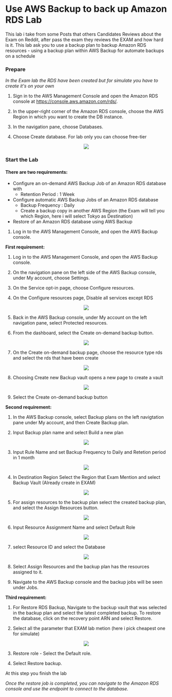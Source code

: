 # Use AWS Backup to back up Amazon RDS Lab
This lab i take from some Posts that others Candidates Reviews about the Exam on Reddit, after pass the exam they reviews the EXAM and how hard is it. This lab ask you to use a backup plan to backup Amazon RDS resources - using a backup plan within AWS Backup for automate backups on a schedule

### Prepare
*In the Exam lab the RDS have been created but for simulate you have to create it's on your own*

1. Sign in to the AWS Management Console and open the Amazon RDS console at https://console.aws.amazon.com/rds/.

2. In the upper-right corner of the Amazon RDS console, choose the AWS Region in which you want to create the DB instance.

3. In the navigation pane, choose Databases.

4. Choose Create database. For lab only you can choose free-tier

<p align="center">
  <img src="Images/1.PNG">
</p>

### Start the Lab

#### There are two requirements:
- Configure an on-demand AWS Backup Job of an Amazon RDS database with
    - Retention Period : 1 Week
- Configure automatic AWS Backup Jobs of an Amazon RDS database 
    - Backup Frequency : Daily
    - Create a backup copy in another AWS Region (the Exam will tell you which Region, here i will select Tokyo as Destination)
- Restore of an Amazon RDS database using AWS Backup 
        
1. Log in to the AWS Management Console, and open the AWS Backup console. 

<b>First requirement:</b>

1. Log in to the AWS Management Console, and open the AWS Backup console. 

2. On the navigation pane on the left side of the AWS Backup console, under My account, choose Settings. 

3. On the Service opt-in page, choose Configure resources.

4. On the Configure resources page, Disable all services except RDS

<p align="center">
  <img src="Images/2.PNG">
</p>

5. Back in the AWS Backup console, under My account on the left navigation pane, select Protected resources.

6. From the dashboard, select the Create on-demand backup button.

<p align="center">
  <img src="Images/15.PNG">
</p>

7. On the Create on-demand backup page, choose the resource type rds and select the rds that have been create 

<p align="center">
  <img src="Images/4.PNG">
</p>

8. Choosing Create new Backup vault opens a new page to create a vault

<p align="center">
  <img src="Images/3.PNG">
</p>

9. Select the Create on-demand backup button

<b>Second requirement:</b>

1. In the AWS Backup console, select Backup plans on the left navigtation pane under My account, and then Create Backup plan.

2. Input Backup plan name and select Build a new plan 

<p align="center">
  <img src="Images/5.PNG">
</p>

3. Input Rule Name and set Backup Frequency to Daily and Retetion period in 1 month 

<p align="center">
  <img src="Images/6.PNG">
</p>

4. In Destination Region Select the Region that Exam Mention and select Backup Vault (Already create in EXAM)

<p align="center">
  <img src="Images/8.PNG">
</p>

5. For assign resources to the backup plan select the created backup plan, and select the Assign Resources button.

<p align="center">
  <img src="Images/10.PNG">
</p>

6. Input Resource Assignment Name and select Default Role 

<p align="center">
  <img src="Images/1.PNG">
</p>

7. select Resource ID and select the Database

<p align="center">
  <img src="Images/11.PNG">
</p>

8. Select Assign Resources and the backup plan has the resources assigned to it.

9. Navigate to the AWS Backup console and the backup jobs will be seen under Jobs. 

<b>Third requirement:</b>

1. For Restore RDS Backup, Navigate to the backup vault that was selected in the backup plan and select the latest completed backup. To restore the database, click on the recovery point ARN and select Restore. 

2. Select all the parameter that EXAM lab metion (here i pick cheapest one for simulate)

<p align="center">
  <img src="Images/12.PNG">
</p>

3. Restore role - Select the Default role.

4. Select Restore backup.

At this step you finish the lab

*Once the restore job is completed, you can navigate to the Amazon RDS console and use the endpoint to connect to the database.*